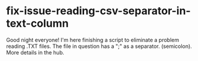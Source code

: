 # fix-issue-reading-csv-separator-in-text-column
Good night everyone! I'm here finishing a script to eliminate a problem reading .TXT files. The file in question has a ";" as a separator. (semicolon). More details in the hub.
